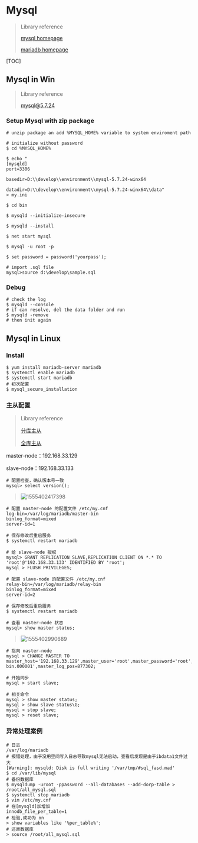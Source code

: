 # Mysql

> Library reference
>
> [mysql homepage](https://www.mysql.com/)
>
> [mariadb homepage](https://mariadb.org/)

[TOC]

## Mysql in Win

> Library reference
>
> [mysql@5.7.24](https://dev.mysql.com/downloads/mysql/)

### Setup Mysql with zip package

```shell
# unzip package an add %MYSQL_HOME% variable to system enviroment path

# initialize without password
$ cd %MYSQL_HOME%

$ echo "
[mysqld]
port=3306
        
basedir=D:\\develop\\environment\\mysql-5.7.24-winx64
         
datadir=D:\\develop\\environment\\mysql-5.7.24-winx64\\data" 
> my.ini

$ cd bin

$ mysqld --initialize-insecure

$ mysqld --install

$ net start mysql

$ mysql -u root -p

$ set password = password('yourpass');

# import .sql file
mysql>source d:\develop\sample.sql
```

### Debug

```shell
# check the log
$ mysqld --console
# if can resolve, del the data folder and run
$ mysqld -remove
# then init again
```

## Mysql in Linux

### Install

```shell
$ yum install mariadb-server mariadb
$ systemctl enable mariadb
$ systemctl start mariadb
# 初次配置
$ mysql_secure_installation
```

### 主从配置

> Library reference
>
> [分库主从](https://blog.csdn.net/redstarofsleep/article/details/53539226)
>
> [全库主从](https://www.cnblogs.com/xiaocen/p/3702945.html)

master-node：192.168.33.129

slave-node：192.168.33.133

```shell
# 配置检查，确认版本号一致
mysql> select version();
```

> ![1555402417398](D:\develop\project\how-to-use-it\mysql\1555402417398.png)

```shell
# 配置 master-node 的配置文件 /etc/my.cnf
log-bin=/var/log/mariadb/master-bin
binlog_format=mixed
server-id=1

# 保存修改后重启服务
$ systemctl restart mariadb

# 给 slave-node 授权
mysql> GRANT REPLICATION SLAVE,REPLICATION CLIENT ON *.* TO 'root'@'192.168.33.133' IDENTIFIED BY 'root';
mysql > FLUSH PRIVILEGES;
```

```shell
# 配置 slave-node 的配置文件 /etc/my.cnf
relay-bin=/var/log/mariadb/relay-bin
binlog_format=mixed
server-id=2

# 保存修改后重启服务
$ systemctl restart mariadb

# 查看 master-node 状态
mysql> show master status;
```

> ![1555402990689](D:\develop\project\how-to-use-it\mysql\1555402990689.png)

```shell
# 指向 master-node
mysql > CHANGE MASTER TO master_host='192.168.33.129',master_user='root',master_password='root',master_log_file='master-bin.000001',master_log_pos=877302;

# 开始同步
mysql > start slave;
```

```mysql
# 相关命令
mysql > show master status;
mysql > show slave status\G;
mysql > stop slave;
mysql > reset slave;
```



### 异常处理案例

```shell
# 日志
/var/log/mariadb
# 报错处理，由于没用空间写入日志导致mysql无法启动，查看后发现是由于ibdata1文件过大
[Warning]: mysqld: Disk is full writing '/var/tmp/#sql_fasd.mad'
$ cd /var/lib/mysql
# 备份数据库
$ mysqldump -uroot -ppassword --all-databases --add-dorp-table > /root/all_mysql.sql
$ systemctl stop mariadb
$ vim /etc/my.cnf
# 在[mysqld]加增加
innodb_file_per_table=1
# 检验,成功为 on
> show variables like '%per_table%';
# 还原数据库
> source /root/all_mysql.sql
```

